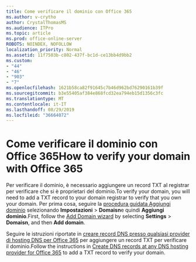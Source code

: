 ```yaml
---
title: Come verificare il dominio con Office 365
ms.author: v-crytho
author: CrystalThomasMS
ms.audience: ITPro
ms.topic: article
ms.prod: office-online-server
ROBOTS: NOINDEX, NOFOLLOW
localization_priority: Normal
ms.assetid: 11f7503b-c802-437f-bc1d-ce13bb4d9bb2
ms.custom:
- "44"
- "46"
- "903"
- "7"
ms.openlocfilehash: 1621b58ca82f91645c7b46d962bd76290161b39f
ms.sourcegitcommit: b3e55405af384e868fcd32ea794eb15d1356c3fc
ms.translationtype: MT
ms.contentlocale: it-IT
ms.lasthandoff: 08/29/2019
ms.locfileid: "36664072"
---
```

# <a name="how-to-verify-your-domain-with-office-365"></a><span data-ttu-id="75ea0-102">Come verificare il dominio con Office 365</span><span class="sxs-lookup"><span data-stu-id="75ea0-102">How to verify your domain with Office 365</span></span>

<span data-ttu-id="75ea0-103">Per verificare il dominio, è necessario aggiungere un record TXT al registrar per verificare che si è proprietari del dominio.</span><span class="sxs-lookup"><span data-stu-id="75ea0-103">To verify your domain, you will need to add a TXT record to your domain registrar to verify that you own your domain.</span></span> <span data-ttu-id="75ea0-104">Per prima cosa, seguire la [procedura guidata Aggiungi dominio](https://portal.office.com/adminportal/home#/Domains) selezionando **Impostazioni** \> **Domaisn**e quindi **Aggiungi dominio**.</span><span class="sxs-lookup"><span data-stu-id="75ea0-104">First, follow the [Add Domain wizard](https://portal.office.com/adminportal/home#/Domains) by selecting **Settings** \> **Domaisn**, and then **Add domain**.</span></span>
  
<span data-ttu-id="75ea0-105">Seguire le istruzioni riportate in [creare record DNS presso qualsiasi provider di hosting DNS per Office 365](https://docs.microsoft.com/office365/admin/get-help-with-domains/create-dns-records-at-any-dns-hosting-provider) per aggiungere un record TXT per verificare il dominio.</span><span class="sxs-lookup"><span data-stu-id="75ea0-105">Follow the instructions in [Create DNS records at any DNS hosting provider for Office 365](https://docs.microsoft.com/office365/admin/get-help-with-domains/create-dns-records-at-any-dns-hosting-provider) to add a TXT record to verify your domain.</span></span>
  